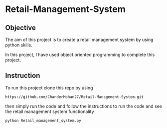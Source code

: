 # Retail-Management-System

## Objective 

The aim of this project is to create a retail management system by using python skills.

In this project, I have used object oriented programming to complete this project. 

## Instruction 

To run this project clone this repo by using 

`https://github.com/ChanderMohan27/Retail-Management-System.git`

then simply run the code and follow the instructions to run the code and see the retail management system functionality

`python Retail_management_system.py`
